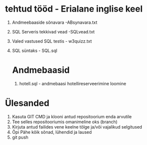 
# tehtud tööd - Erialane inglise keel

1. Andmeebaaside sõnavara -ABsynavara.txt
2. SQL Serveris tekkivad vead -SQLvead.txt
3. Valed vastused SQL testis - w3quizz.txt
4. SQL süntaks - SQL.sql

   # Andmebaasid
   1. hotell.sql - andmebaasi hotellireserveerimine loomine




# Ülesanded

1. Kasuta GIT CMD ja klooni antud repositoorium enda arvutile
2. Tee selles repositooriumis omanimeline oks (branch)
3. Kirjuta antud failides vene keelne tõlge ja/või vajalikud selgitused
4. Õpi Pähe kõik sõnad, lühendid ja laused
5. git push
